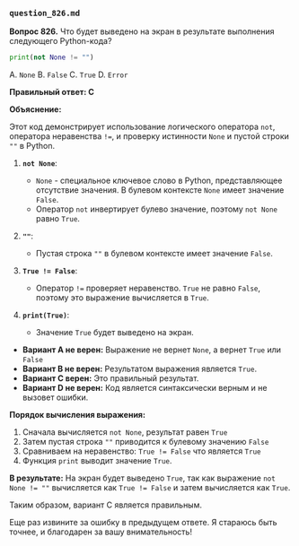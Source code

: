 ### `question_826.md`

**Вопрос 826.** Что будет выведено на экран в результате выполнения следующего Python-кода?

```python
print(not None != "")
```

A.  `None`
B.  `False`
C.  `True`
D.  `Error`

**Правильный ответ: C**

**Объяснение:**

Этот код демонстрирует использование логического оператора `not`, оператора неравенства `!=`, и проверку истинности `None` и пустой строки `""` в Python.

1. **`not None`**:
    * `None` - специальное ключевое слово в Python, представляющее отсутствие значения. В булевом контексте `None` имеет значение `False`.
    * Оператор `not` инвертирует булево значение, поэтому `not None` равно `True`.

2. **`""`**:
    * Пустая строка `""` в булевом контексте имеет значение `False`.

3. **`True != False`**:
    * Оператор `!=` проверяет неравенство. `True` не равно `False`, поэтому это выражение вычисляется в `True`.

4. **`print(True)`**:
    * Значение `True` будет выведено на экран.

*   **Вариант A не верен:** Выражение не вернет `None`, а вернет `True` или `False`
*   **Вариант B не верен:** Результатом выражения является `True`.
*   **Вариант C верен:** Это правильный результат.
*   **Вариант D не верен:** Код является синтаксически верным и не вызовет ошибки.

**Порядок вычисления выражения:**

1.  Сначала вычисляется `not None`, результат равен `True`
2.  Затем пустая строка `""` приводится к булевому значению `False`
3.  Сравниваем на неравенство: `True != False` что является `True`
4.  Функция `print` выводит значение `True`.

**В результате:**
На экран будет выведено `True`, так как выражение `not None != ""` вычисляется как `True != False`  и затем вычисляется как `True`.

Таким образом, вариант C является правильным.

Еще раз извините за ошибку в предыдущем ответе. Я стараюсь быть точнее, и благодарен за вашу внимательность!
